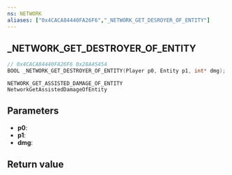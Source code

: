 ```yaml
---
ns: NETWORK
aliases: ["0x4CACA84440FA26F6","_NETWORK_GET_DESROYER_OF_ENTITY"]
---
```

## _NETWORK_GET_DESTROYER_OF_ENTITY

```c
// 0x4CACA84440FA26F6 0x28A45454
BOOL _NETWORK_GET_DESTROYER_OF_ENTITY(Player p0, Entity p1, int* dmg);
```

```
NETWORK_GET_ASSISTED_DAMAGE_OF_ENTITY
NetworkGetAssistedDamageOfEntity
```

## Parameters
* **p0**: 
* **p1**: 
* **dmg**: 

## Return value
